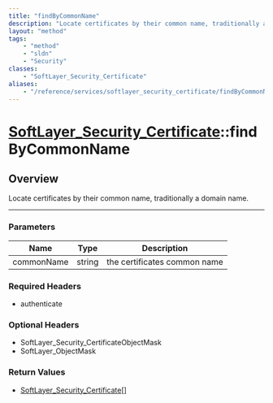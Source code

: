 ```yaml
---
title: "findByCommonName"
description: "Locate certificates by their common name, traditionally a domain name."
layout: "method"
tags:
    - "method"
    - "sldn"
    - "Security"
classes:
    - "SoftLayer_Security_Certificate"
aliases:
    - "/reference/services/softlayer_security_certificate/findByCommonName"
---
```

# [SoftLayer_Security_Certificate](/reference/services/SoftLayer_Security_Certificate)::findByCommonName





## Overview 
Locate certificates by their common name, traditionally a domain name. 

-----

### Parameters 
|Name | Type | Description |
| --- | --- | --- |
|commonName| string| the certificates common name|


### Required Headers
* authenticate


### Optional Headers
* SoftLayer_Security_CertificateObjectMask
* SoftLayer_ObjectMask

### Return Values
* <a href='/reference/datatypes/SoftLayer_Security_Certificate'>SoftLayer_Security_Certificate[] </a>




